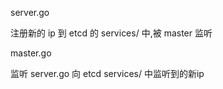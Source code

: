 
server.go

注册新的 ip 到 etcd 的 services/ 中,被 master 监听


master.go

监听 server.go 向 etcd services/ 中监听到的新ip

